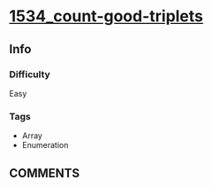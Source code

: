 # [1534_count-good-triplets](https://leetcode.com/problems/count-good-triplets)

## Info

### Difficulty

Easy

### Tags

- Array
- Enumeration

## __COMMENTS__

> 
